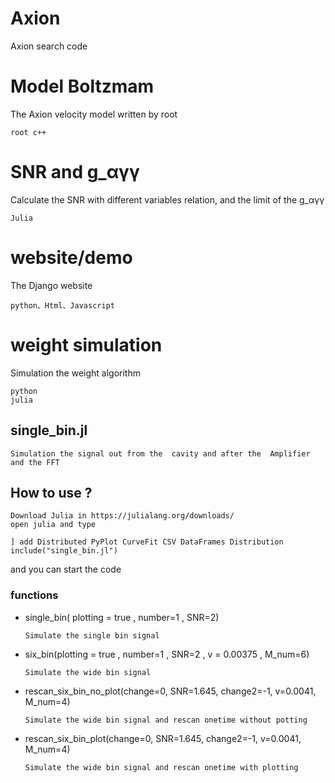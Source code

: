 # Axion
Axion search code


# Model Boltzmam
The Axion velocity model written by root

    root c++

# SNR and g_αγγ
Calculate the SNR with different variables relation, and the limit of the g_αγγ

    Julia
    
# website/demo
The Django website

    python、Html、Javascript

# weight simulation
Simulation the  weight algorithm

    python
    julia
## single_bin.jl 
    Simulation the signal out from the  cavity and after the  Amplifier and the FFT
## How to use ?
    Download Julia in https://julialang.org/downloads/
    open julia and type
```
] add Distributed PyPlot CurveFit CSV DataFrames Distribution
include("single_bin.jl")
```
and you can start the code
### functions 
* single_bin( plotting = true , number=1 , SNR=2)
    ```
    Simulate the single bin signal
    ```
*  six_bin(plotting = true , number=1 , SNR=2 , v = 0.00375 , M_num=6)
    ```
    Simulate the wide bin signal
    ```
* rescan_six_bin_no_plot(change=0, SNR=1.645, change2=-1, v=0.0041, M_num=4)
    ```
    Simulate the wide bin signal and rescan onetime without potting
    ```
* rescan_six_bin_plot(change=0, SNR=1.645, change2=-1, v=0.0041, M_num=4)
    ```
    Simulate the wide bin signal and rescan onetime with plotting
    ```

